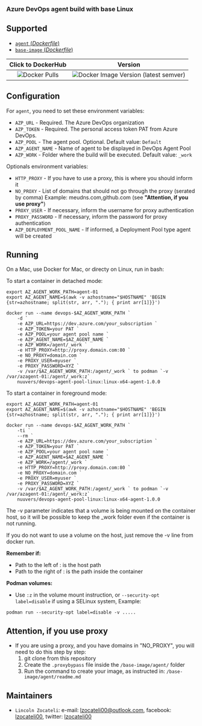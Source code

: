 ### Azure DevOps agent build with base Linux

## Supported

- [`agent` (*Dockerfile*)](https://github.com/lzocateli00/devops-agent-pool-linux/tree/main/base-image/agent)
- [`base-image` (*Dockerfile*)](https://github.com/lzocateli00/devops-agent-pool-linux/tree/main/base-image/linux)

| Click to DockerHub | Version |
| :---:   | :---:     |
| ![Docker Pulls](https://img.shields.io/docker/pulls/lzocateli/devops-agent-pool-linux-x64) | ![Docker Image Version (latest semver)](https://img.shields.io/docker/v/lzocateli/devops-agent-pool-linux-x64) |

## Configuration

For `agent`, you need to set these environment variables:

* `AZP_URL` - Required. The Azure DevOps organization
* `AZP_TOKEN` - Required. The personal access token PAT from Azure DevOps. 
* `AZP_POOL` - The agent pool. Optional. Default value: `Default`
* `AZP_AGENT_NAME` - Name of agent to be displayed in DevOps Agent Pool
* `AZP_WORK` - Folder where the build will be executed.  Default value: `_work`

Optionals environment variables:

* `HTTP_PROXY` - If you have to use a proxy, this is where you should inform it
* `NO_PROXY` - List of domains that should not go through the proxy (serated by comma) Example: meudns.com,github.com
(see **"Attention, if you use proxy"**)
* `PROXY_USER` - If necessary, inform the username for proxy authentication
* `PROXY_PASSWORD` - If necessary, inform the password for proxy authentication
* `AZP_DEPLOYMENT_POOL_NAME` - If informed, a Deployment Pool type agent will be created


## Running

On a Mac, use Docker for Mac, or directy on Linux, run in bash:

To start a container in detached mode:

````pwsh
export AZ_AGENT_WORK_PATH=agent-01
export AZ_AGENT_NAME=$(awk -v azhostname="$HOSTNAME" 'BEGIN {str=azhostname; split(str, arr, "."); { print arr[1]}}')

docker run --name devops-$AZ_AGENT_WORK_PATH `
    -d `
    -e AZP_URL=https://dev.azure.com/your_subscription `
    -e AZP_TOKEN=your PAT `
    -e AZP_POOL=your agent pool name `
    -e AZP_AGENT_NAME=$AZ_AGENT_NAME `
    -e AZP_WORK=/agent/_work `
    -e HTTP_PROXY=http://proxy.domain.com:80 `
    -e NO_PROXY=domain.com `
    -e PROXY_USER=myuser `
    -e PROXY_PASSWORD=XYZ `
    -v /var/$AZ_AGENT_WORK_PATH:/agent/_work ` to podman `-v /var/azagent-01:/agent/_work:z`
    nuuvers/devops-agent-pool-linux:linux-x64-agent-1.0.0 
````

To start a container in foreground mode:

````pwsh
export AZ_AGENT_WORK_PATH=agent-01
export AZ_AGENT_NAME=$(awk -v azhostname="$HOSTNAME" 'BEGIN {str=azhostname; split(str, arr, "."); { print arr[1]}}')

docker run --name devops-$AZ_AGENT_WORK_PATH `
    -ti `
    --rm `
    -e AZP_URL=https://dev.azure.com/your_subscription `
    -e AZP_TOKEN=your PAT `
    -e AZP_POOL=your agent pool name `
    -e AZP_AGENT_NAME=$AZ_AGENT_NAME `
    -e AZP_WORK=/agent/_work `
    -e HTTP_PROXY=http://proxy.domain.com:80 `
    -e NO_PROXY=domain.com `
    -e PROXY_USER=myuser `
    -e PROXY_PASSWORD=XYZ `
    -v /var/$AZ_AGENT_WORK_PATH:/agent/_work ` to podman `-v /var/azagent-01:/agent/_work:z`
    nuuvers/devops-agent-pool-linux:linux-x64-agent-1.0.0  
````

The -v parameter indicates that a volume is being mounted on the container host, 
so it will be possible to keep the _work folder even if the container is not running.

If you do not want to use a volume on the host, just remove the -v line from docker run.

**Remember if:**
- Path to the left of : is the host path
- Path to the right of : is the path inside the container   

**Podman volumes:**
- Use `:z` in the volume mount instruction, or `--security-opt label=disable` if using a SELinux system, Example:
```pwsh
podman run --security-opt label=disable -v .....
```

## Attention, if you use proxy
* If you are using a proxy, and you have domains in "NO_PROXY", you will need to do this step by step:
    1. git clone from this repository
    2. Create the `.proxybypass` file inside the `/base-image/agent/` folder
    3. Run the command to create your image, as instructed in: `/base-image/agent/readme.md`  

## Maintainers

* `Lincoln Zocateli`: e-mail: [lzocateli00@outlook.com](mailto:lzocateli00@outlook.com), facebook: [lzocateli00](https://www.facebook.com/lzocateli00), twitter: [lzocateli00](https://twitter.com/lzocateli00)

